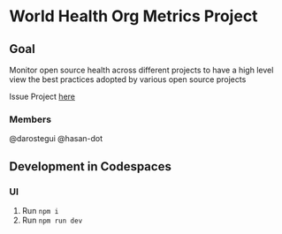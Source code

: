 # World Health Org Metrics Project 

## Goal

Monitor open source health across different projects to have a high level view the best practices adopted by various open source projects

Issue Project  [here](https://github.com/github/SI-skills-based-volunteering/issues/147#issuecomment-1472370039)

### Members

@darostegui
@hasan-dot

## Development in Codespaces

### UI

1. Run `npm i`
2. Run `npm run dev`

<!-- TODO: Add min requirements and deployment steps -->


